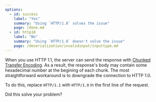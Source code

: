 ```yaml
---
options:
  - id: success
    label: "Yes"
    summary: "Using `HTTP/1.0` solves the issue"
    page: /done.md
  - id: http10
    label: "No"
    summary: "Using `HTTP/1.0` doesn't solve the issue"
    page: /deserialization/invalidinput/inputtype.md
---
```


When you use HTTP 1.1, the server can send the response with [Chunked Transfer Encoding](https://en.wikipedia.org/wiki/Chunked_transfer_encoding).
As a result, the response's body may contain some hexadecimal number at the begining of each chunk.
The most straightforward workaround is to downgrade the connection to HTTP 1.0.

To do this, replace `HTTP/1.1` with `HTTP/1.0` in the first line of the request.

Did this solve your problem?

